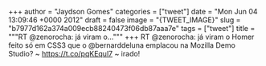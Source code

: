 
+++
author = "Jaydson Gomes"
categories = ["tweet"]
date = "Mon Jun 04 13:09:46 +0000 2012"
draft = false
image = "{TWEET_IMAGE}"
slug = "b7977d162a374a009ecb88240473f06db87aaa7e"
tags = ["tweet"]
title = """RT @zenorocha: já viram o..."""
+++
RT @zenorocha: já viram o Homer feito só em CSS3 que o @bernarddeluna emplacou na Mozilla Demo Studio? ~ https://t.co/pqKEqul7 ~ irado!
